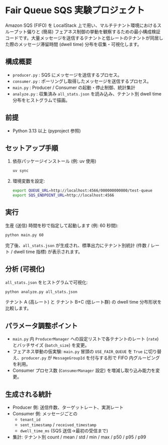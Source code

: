 # Fair Queue SQS 実験プロジェクト

Amazon SQS (FIFO) を LocalStack 上で用い、マルチテナント環境におけるスループット偏りと (簡易) フェアネス制御の挙動を観察するための最小構成検証コードです。大量メッセージを送信するテナントと低レートのテナントが同居した際のメッセージ滞留時間 (dwell time) 分布を収集・可視化します。

## 構成概要

- `producer.py` : SQS にメッセージを送信するプロセス。
- `consumer.py` : ポーリングし取得したメッセージを送信するプロセス。
- `main.py` : Producer / Consumer の起動・停止制御、統計集計
- `analyze.py` : 収集済み `all_stats.json` を読み込み、テナント別 dwell time 分布をヒストグラムで描画。

## 前提

- Python 3.13 以上 (pyproject 参照)

## セットアップ手順

1. 依存パッケージインストール (例: uv 使用)
	```bash
	uv sync
	```
2. 環境変数を設定:
	```bash
	export QUEUE_URL=http://localhost:4566/000000000000/test-queue
	export SQS_ENDPOINT_URL=http://localhost:4566
	```

## 実行

生産 (送信) 時間を秒で指定して起動します (例: 60 秒間):
```bash
python main.py 60
```

完了後、`all_stats.json` が生成され、標準出力にテナント別統計 (件数 / レート / dwell time 指標) が表示されます。

## 分析 (可視化)

`all_stats.json` をヒストグラムで可視化:
```bash
python analyze.py all_stats.json
```
テナント A (高レート) と テナント B+C (低レート群) の dwell time 分布形状を比較します。

## パラメータ調整ポイント

- `main.py` 内 `ProducerManager` への設定リストで各テナントのレート (`rate`) とバッチサイズ (`batch_size`) を変更。
- フェアネス挙動の仮実験: `main.py` 冒頭の `USE_FAIR_QUEUE` を `True` に切り替え、`producer.py` が `MessageGroupId` を付与する形で FIFO 内グルーピングを利用。
- Consumer プロセス数 (`ConsumerManager` 設定) を増減し取り込み能力を変更。

## 生成される統計

- Producer 側: 送信件数、ターゲットレート、実測レート
- Consumer 側: メッセージごとの
  - `tenant_id`
  - `sent_timestamp` / `received_timestamp`
  - `dwell_time_ms` (SQS 送信→最初の受信まで)
- 集計: テナント別 count / mean / std / min / max / p50 / p95 / p99


